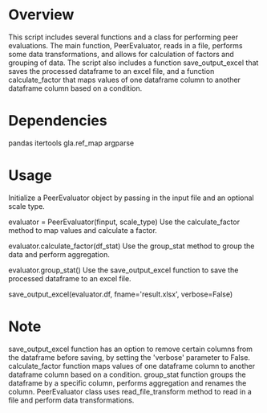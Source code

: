 

# Overview
This script includes several functions and a class for performing peer evaluations. The main function, PeerEvaluator, reads in a file, performs some data transformations, and allows for calculation of factors and grouping of data. The script also includes a function save_output_excel that saves the processed dataframe to an excel file, and a function calculate_factor that maps values of one dataframe column to another dataframe column based on a condition.

# Dependencies
pandas
itertools
gla.ref_map
argparse

# Usage
Initialize a PeerEvaluator object by passing in the input file and an optional scale type.


evaluator = PeerEvaluator(finput, scale_type)
Use the calculate_factor method to map values and calculate a factor.


evaluator.calculate_factor(df_stat)
Use the group_stat method to group the data and perform aggregation.


evaluator.group_stat()
Use the save_output_excel function to save the processed dataframe to an excel file.

save_output_excel(evaluator.df, fname='result.xlsx', verbose=False)


# Note
save_output_excel function has an option to remove certain columns from the dataframe before saving, by setting the 'verbose' parameter to False.
calculate_factor function maps values of one dataframe column to another dataframe column based on a condition.
group_stat function groups the dataframe by a specific column, performs aggregation and renames the column.
PeerEvaluator class uses read_file_transform method to read in a file and perform data transformations.